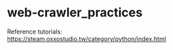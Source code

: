 # web-crawler_practices

Reference tutorials:
https://steam.oxxostudio.tw/category/python/index.html
